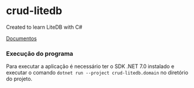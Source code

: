 # crud-litedb
Created to learn LiteDB with C#

[Documentos](/docs)

### Execução do programa
Para executar a aplicação é necessário ter o SDK .NET 7.0 instalado e executar o comando ```dotnet run --project crud-litedb.domain``` no diretório do projeto.

